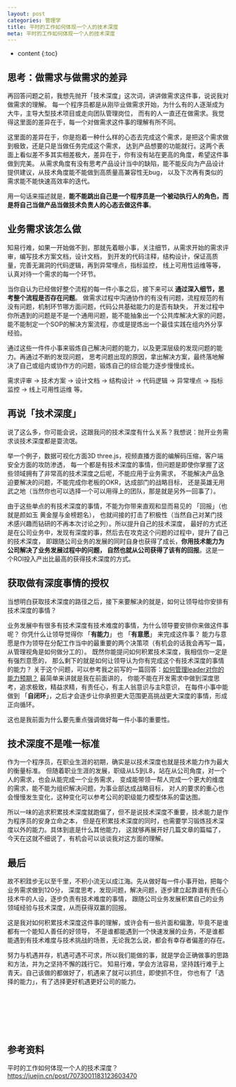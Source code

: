```yaml
---
layout: post
categories: 管理学
title: 平时的工作如何体现一个人的技术深度
meta: 平时的工作如何体现一个人的技术深度
---
```

* content
{:toc}

## 思考：做需求与做需求的差异

再回答问题之前，我想先抛开「技术深度」这次词，讲讲做需求这件事，说说我对做需求的理解。
每一个程序员都是从刚毕业做需求开始，为什么有的人逐渐成为大牛，主导大型技术项目或走向团队管理岗位，
而有的人一直还在做需求。我觉得这里面的差异在于，每一个对做需求这件事的理解有所不同。

这里面的差异在于，你是抱着一种什么样的心态去完成这个需求，是把这个需求做到极致，还是只是当做任务完成这个需求，
达到产品想要的功能就行。这两个表面上看似差不多其实相差极大，差异在于，你有没有站在更高的角度，希望这件事做到完美。
从需求角度有没有思考产品设计当中的缺陷，能不能反向为产品设计提供建议，从技术角度能不能做到高质量高兼容性无bug，
以及下次再有类似的需求能不能快速高效率的迭代。

用一句话来描述就是，**能不能跳出自己是一个程序员是一个被动执行人的角色，而是将自己当做产品当做技术负责人的心态去做这件事**。

## 业务需求该怎么做

知易行难，如果一开始做不到，那就先着眼小事，关注细节，从需求开始的需求评审，编写技术方案文档，设计文档，
到开发的代码注释，结构设计，保证高质量，完善无漏洞的代码逻辑，再到异常埋点，指标监控，
线上可用性运维等等，认真对待一个需求的每一个环节。

当你自认为已经做好整个流程的每一件小事之后，接下来可以 **通过深入细节，思考整个流程是否存在问题**。
做需求过程中沟通协作的有没有问题，流程规范的有没有问题，机制环节哪方面问题，代码公共基础能力的是否有缺失，
开发过程中你所遇到的问题是不是一个通用问题，能不能抽象出一个公共库解决大家的问题，
能不能制定一个SOP的解决方案流程，亦或是提炼出一个最佳实践在组内外分享经验。

通过这些一件件小事来锻炼自己解决问题的能力，以及更深层级的发现问题的能力。再通过不断的发现问题，
思考问题出现的原因，拿出解决方案，最终落地解决了自己或组内或协作方的问题，锻炼自己的综合能力逐步慢慢成长。

需求评审 -> 技术方案 -> 设计文档 -> 结构设计 -> 代码逻辑 -> 异常埋点 -> 指标监控 -> 线上可用性运维 等。

## 再说「技术深度」

说了这么多，你可能会说，这跟我问的技术深度有什么关系？我想说：抛开业务需求谈技术深度都是耍流氓。

举一个例子，数据可视化方面3D three.js，视频直播方面的编解码压缩，客户端安全方面的攻防渗透，
每一个都是有技术深度的事情，但问题是即使你掌握了这些领域拥有了非常高的技术深度之后呢，不能应用于业务需求，
不能解决产品急迫要解决的问题，不能完成你老板的OKR，达成部门的战略目标，
还是英雄无用武之地（当然你也可以选择一个可以用得上的团队，那是就是另外一回事了）。

由于这些单点的有技术深度的事情，不能为你带来直观和显而易见的 「回报」（也就是颜如玉 黄金屋与金榜题名），
也就间接的打击了积极性（当然自己对某门技术感兴趣而钻研的不再本次讨论之列）。所以提升自己的技术深度，
最好的方式还是在公司业务中，发现有深度的事，然后去在攻克这个问题的过程中，提升了自己的技术深度，
即跟随公司业务的发展的同时自身也获得了成长，**你用技术能力为公司解决了业务发展过程中的问题，
自然也就从公司获得了该有的回报**。这是一个ROI投入产出比最高的获得技术深度的方式。

## 获取做有深度事情的授权

当想明白获取技术深度的路径之后，接下来要解决的就是，如何让领导给你安排有技术深度的事情？

业务发展中有很多有技术深度有技术难度的事情，为什么领导要安排你来做这件事呢？
你凭什么让领导觉得你 「**有能力**」 也 「**有意愿**」 来完成这件事？
能力与意愿是作为领导在分配工作当中的最重要的两个决策项（有机会的话我会再写一篇，从管理视角是如何做分工的）。
既然你能提问如何积累技术深度，我相信你一定是有强烈意愿的，
那么剩下的就是如何让领导认为你有完成这个有技术深度的事情的能力？
关于这个问题，可以参考我之前写的一篇回答：[如何管理leader对你的能力预期？]() 最简单来讲就是我在前面讲的，
你能不能在开发需求中做到深度思考，追求极致，精益求精，有责任心，有主人翁意识与主R意识，
在每件小事中能做到 「**自闭环**」，之后才会逐步让你承担更大范围更高挑战更大深度的事情，形成正向循环。

这也是我前面为什么要先重点强调做好每一件小事的重要性。

## 技术深度不是唯一标准

作为一个程序员，在职业生涯的初期，确实是以技术深度也就是技术能力作为最大的衡量标准。
但随着职业生涯的发展，职级从L5到L8，站在从公司角度，对一个人的需求，也会从能完成一个业务需求，
变成能带领一帮人完成一个更大的维度的需求，能不能为组织解决问题，为事业部达成战略目标，
对人的要求的重心也会慢慢发生变化，这种变化可以参考公司的职级能力模型体系的雷达图。

所以一味的追求积累技术深度就跑偏了，但不是说技术深度不重要，技术能力是作为程序员的安身立命之本，
但是在积累技术深度的同时，也需要学习锻炼技术深度以外的能力。具体到底是什么其他能力，
这就够再展开好几篇文章的篇幅了，今天在这就不细说了，有机会可以谈谈我对这方面的理解。

## 最后

故不积跬步无以至千里，不积小流无以成江海。先从做好每一件小事开始，把每个业务需求做到120分，
深度思考，发现问题，解决问题，逐步建立起靠谱有责任心技术牛的人设，逐步负责有技术难度的事情，
跟随公司业务发展积累自己的业务领域经验与技术深度，从而获得双赢的回报。

这是我对如何积累技术深度这件事的理解，或许会有一些片面和偏激，毕竟不是谁都有一个能知人善任的好领导，
不是谁都能遇到一个快速发展的业务，不是谁都能遇到有技术难度与技术挑战的场景，无论我怎么说，都会有幸存者偏差的存在。

努力与机遇并存，机遇可遇不可求，所以我们能做的事，就是学会正确做事的思路和方法，并为之坚持不懈的践行它。
知易行难，学会方法容易，坚持践行难于上青天。自己该做的都做好了，机遇来了就可以抓住，即使抓不住，
你也有了「选择的能力」，有了选择更好机遇更好公司的能力。







<br/><br/><br/><br/><br/>
## 参考资料

平时的工作如何体现一个人的技术深度？ <https://juejin.cn/post/7073001183123603470>


